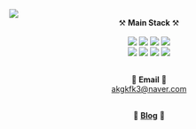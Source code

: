 <img src="https://capsule-render.vercel.app/api?type=waving&0:CCE2ED,100:809EAD&height=180&section=header&text=Sungsoo%27s%20GitHub&fontSize=32&fontColor=ffffff&desc=back-end&descAlignY=33" style="max-width: 100%;" />

<div align=center>
⚒️ <b>Main Stack</b> ⚒️
<br/><br/>
<img src="https://img.shields.io/badge/Java-999999?style=for-the-badge&logo=OpenJDK&logoColor=white">
<img src="https://img.shields.io/badge/spring boot-6DB33F?style=for-the-badge&logo=springBoot&logoColor=white">
<img src="https://img.shields.io/badge/spring security-6DB33F?style=for-the-badge&logo=springsecurity&logoColor=white">
<img src="https://img.shields.io/badge/JPA-A81C7D?style=for-the-badge">
<br/>
<img src="https://img.shields.io/badge/mysql-4479A1?style=for-the-badge&logo=mysql&logoColor=white">
<img src="https://img.shields.io/badge/Redis-DC382D?style=for-the-badge&logo=redis&logoColor=white">
<img src="https://img.shields.io/badge/Oracle linux-FCC624?style=for-the-badge&logo=linux&logoColor=black">
<img src="https://img.shields.io/badge/Docker-2496ED?style=for-the-badge&logo=Docker&logoColor=black">
<br/><br/>

📧 <b>Email</b> 📧
<br/>
akgkfk3@naver.com
<br/><br/>

📝 <a href="https://shuu.tistory.com"><b>Blog</b></a> 📝
<br/><br/>

</div>


